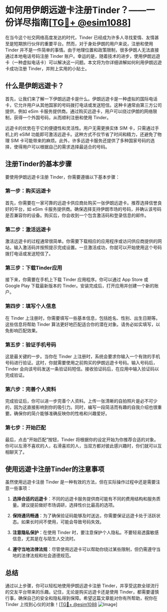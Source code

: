# 如何用伊朗远遊卡注册Tinder？——一份详尽指南[[TG💪+ @esim1088](https://t.me/s/esim1088)]

在当今这个社交网络高度发达的时代，Tinder 已经成为许多人寻找爱情、友情甚至是短期旅行伙伴的重要平台。然而，对于身处伊朗的用户来说，注册和使用 Tinder 并不是一件简单的事情。由于地理位置和政策限制，很多伊朗人无法直接通过本地电话号码注册 Tinder 账户。幸运的是，随着技术的进步，使用伊朗远遊卡（一种虚拟电话卡）可以解决这一问题。本文将为你详细讲解如何利用伊朗远遊卡成功注册 Tinder，并附上实用的小贴士。

## 什么是伊朗远遊卡？

首先，让我们来了解一下伊朗远遊卡是什么。伊朗远遊卡是一种虚拟的国际电话卡，它允许用户从其他国家的号码拨打电话或发送短信。这种卡通常由第三方公司提供，例如 eSim 卡服务提供商。通过购买远遊卡，用户可以绕过伊朗的网络限制，获得一个外国号码，从而顺利注册和使用 Tinder。

远遊卡的优势在于它的便捷性和灵活性。用户无需更换实体 SIM 卡，只需通过手机上的 eSIM 功能即可激活远遊卡。这种方式不仅节省了时间和精力，还避免了物理 SIM 卡可能带来的麻烦。此外，许多远遊卡服务还提供了多种国家号码的选择，使得用户可以根据自己的需求选择最适合的号码。

## 注册Tinder的基本步骤

要使用伊朗远遊卡注册 Tinder，你需要遵循以下基本步骤：

### 第一步：购买远遊卡

首先，你需要在一家可靠的远遊卡供应商处购买一张伊朗远遊卡。推荐选择信誉良好的平台，如 eSim 卡服务提供商。确保选择支持伊朗市场的号码，并确认该号码是否兼容你的设备。购买后，你会收到一个包含激活码和登录信息的邮件。

### 第二步：激活远遊卡

激活远遊卡的过程通常很简单。你需要下载相应的应用程序或访问供应商提供的网站，输入激活码并按照提示完成设置。一旦激活成功，你就可以开始使用这个号码拨打电话或发送短信了。

### 第三步：下载Tinder应用

接下来，你需要在手机上下载 Tinder 应用程序。你可以通过 App Store 或 Google Play 下载最新版本的 Tinder。安装完成后，打开应用并创建一个新的账户。

### 第四步：填写个人信息

在 Tinder 上注册时，你需要填写一些基本信息，包括姓名、性别、出生日期等。这些信息将帮助 Tinder 算法更好地匹配适合你的潜在对象。请务必如实填写，以免影响匹配效果。

### 第五步：验证手机号码

这是最关键的一步。当你在 Tinder 上注册时，系统会要求你输入一个有效的手机号码进行验证。这时，你就需要使用之前购买的伊朗远遊卡号码。输入号码后，Tinder 会向该号码发送一条验证码短信。接收验证码后，在应用中输入验证码以完成验证。

### 第六步：完善个人资料

完成验证后，你可以进一步完善个人资料。上传一张清晰的自拍照片是必不可少的，因为这直接影响到你的吸引力。同时，编写一段简洁而有趣的自我介绍也很重要。确保你的简介能够准确反映你的性格和兴趣爱好。

### 第七步：开始匹配

最后，点击“开始匹配”按钮，Tinder 将根据你的设定开始为你推荐合适的对象。你可以左滑不喜欢的人，右滑喜欢的人，当双方都对彼此感兴趣时，你们就可以互相聊天了。

## 使用远遊卡注册Tinder的注意事项

虽然使用远遊卡注册 Tinder 是一种有效的方法，但在实际操作过程中还是需要注意一些事项：

1. **选择合适的远遊卡**：不同的远遊卡服务提供商可能有不同的费用结构和服务质量。建议提前做好市场调研，选择性价比最高的选项。
   
2. **保持通讯畅通**：为了确保验证码能够及时送达，你需要保证远遊卡处于活跃状态。如果长时间不使用，可能会导致号码失效。

3. **注意隐私保护**：在使用 Tinder 时，要注意保护个人隐私。不要轻易透露敏感信息，尤其是在与陌生人交流时。

4. **遵守当地法律法规**：尽管使用远遊卡可以帮助你绕过某些限制，但仍需遵守当地的法律法规和社会道德规范。

## 总结

通过以上步骤，你可以轻松地使用伊朗远遊卡注册 Tinder，并享受这款全球流行的交友平台带来的乐趣。记住，无论是购买远遊卡还是使用 Tinder，都需要谨慎行事，确保自己的安全和隐私得到保障。希望这篇文章能对你有所帮助，祝你在 Tinder 上找到心仪的对象！[[TG💪+ @esim1088](https://t.me/s/esim1088) ![Image](https://i.postimg.cc/4NQfJmqS/Snipaste-2025-05-13-00-14-12.png)]